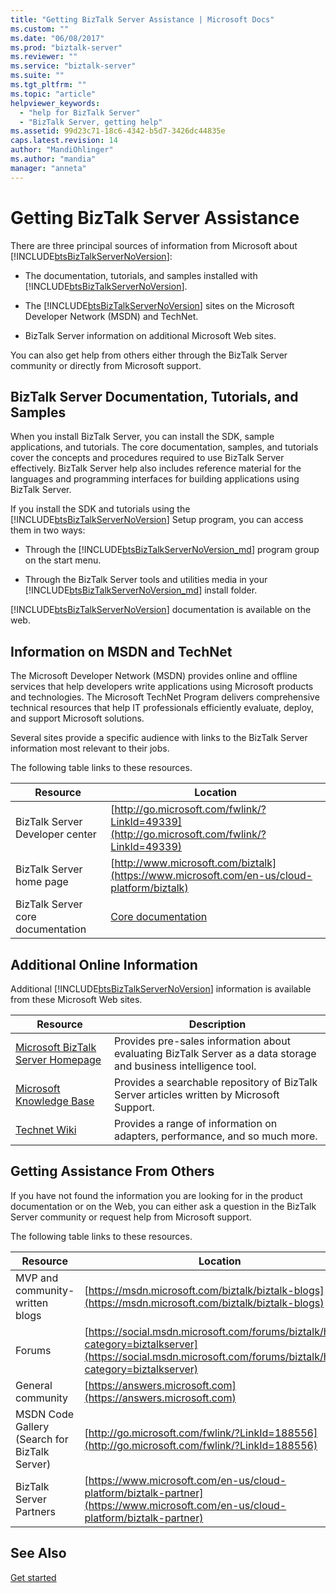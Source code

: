 ```yaml
---
title: "Getting BizTalk Server Assistance | Microsoft Docs"
ms.custom: ""
ms.date: "06/08/2017"
ms.prod: "biztalk-server"
ms.reviewer: ""
ms.service: "biztalk-server"
ms.suite: ""
ms.tgt_pltfrm: ""
ms.topic: "article"
helpviewer_keywords: 
  - "help for BizTalk Server"
  - "BizTalk Server, getting help"
ms.assetid: 99d23c71-18c6-4342-b5d7-3426dc44835e
caps.latest.revision: 14
author: "MandiOhlinger"
ms.author: "mandia"
manager: "anneta"
---
```

# Getting BizTalk Server Assistance
There are three principal sources of information from Microsoft about [!INCLUDE[btsBizTalkServerNoVersion](../includes/btsbiztalkservernoversion-md.md)]:  
  
-   The documentation, tutorials, and samples installed with [!INCLUDE[btsBizTalkServerNoVersion](../includes/btsbiztalkservernoversion-md.md)].  
  
-   The [!INCLUDE[btsBizTalkServerNoVersion](../includes/btsbiztalkservernoversion-md.md)] sites on the Microsoft Developer Network (MSDN) and TechNet.  
  
-   BizTalk Server information on additional Microsoft Web sites.  
  
 You can also get help from others either through the BizTalk Server community or directly from Microsoft support.  
  
## BizTalk Server Documentation, Tutorials, and Samples  
 When you install BizTalk Server, you can install the SDK, sample applications, and tutorials. The core documentation, samples, and tutorials cover the concepts and procedures required to use BizTalk Server effectively. BizTalk Server help also includes reference material for the languages and programming interfaces for building applications using BizTalk Server.  
  
 If you install the SDK and tutorials using the [!INCLUDE[btsBizTalkServerNoVersion](../includes/btsbiztalkservernoversion-md.md)] Setup program, you can access them in two ways:  
  
-   Through the [!INCLUDE[btsBizTalkServerNoVersion_md](../includes/btsbiztalkservernoversion-md.md)] program group on the start menu.  
  
-   Through the BizTalk Server tools and utilities media in your [!INCLUDE[btsBizTalkServerNoVersion_md](../includes/btsbiztalkservernoversion-md.md)] install folder.  
  
 [!INCLUDE[btsBizTalkServerNoVersion](../includes/btsbiztalkservernoversion-md.md)] documentation is available on the web.  
  
## Information on MSDN and TechNet  
 The Microsoft Developer Network (MSDN) provides online and offline services that help developers write applications using Microsoft products and technologies. The Microsoft TechNet Program delivers comprehensive technical resources that help IT professionals efficiently evaluate, deploy, and support Microsoft solutions.  
  
 Several sites provide a specific audience with links to the BizTalk Server information most relevant to their jobs.  
  
 The following table links to these resources.  
  
|Resource|Location|  
|--------------|--------------|  
|BizTalk Server Developer center|[http://go.microsoft.com/fwlink/?LinkId=49339](http://go.microsoft.com/fwlink/?LinkId=49339)|  
|BizTalk Server home page|[http://www.microsoft.com/biztalk](https://www.microsoft.com/en-us/cloud-platform/biztalk)|  
|BizTalk Server core documentation |[Core documentation](../core/biztalk-server-core-documentation.md) |
  
## Additional Online Information  
 Additional [!INCLUDE[btsBizTalkServerNoVersion](../includes/btsbiztalkservernoversion-md.md)] information is available from these Microsoft Web sites.  
  
|Resource|Description|  
|--------------|-----------------|  
|[Microsoft BizTalk Server Homepage](http://go.microsoft.com/fwlink/?LinkId=47140)|Provides pre-sales information about evaluating BizTalk Server as a data storage and business intelligence tool.|  
|[Microsoft Knowledge Base](http://go.microsoft.com/fwlink/?LinkId=42461)|Provides a searchable repository of BizTalk Server articles written by Microsoft Support.|  
| [Technet Wiki](https://social.technet.microsoft.com/wiki/contents/articles/2240.biztalk-server-resources-on-the-technet-wiki.aspx) | Provides a range of information on adapters, performance, and so much more. | 
  
## Getting Assistance From Others  
 If you have not found the information you are looking for in the product documentation or on the Web, you can either ask a question in the BizTalk Server community or request help from Microsoft support.  
  
 The following table links to these resources.  
  
|Resource|Location|  
|--------------|--------------|  
|MVP and community-written blogs|[https://msdn.microsoft.com/biztalk/biztalk-blogs](https://msdn.microsoft.com/biztalk/biztalk-blogs)|  
|Forums|[https://social.msdn.microsoft.com/forums/biztalk/home?category=biztalkserver](https://social.msdn.microsoft.com/forums/biztalk/home?category=biztalkserver)
|General community|[https://answers.microsoft.com](https://answers.microsoft.com)|  
|MSDN Code Gallery (Search for BizTalk Server)|[http://go.microsoft.com/fwlink/?LinkId=188556](http://go.microsoft.com/fwlink/?LinkId=188556)|  
|BizTalk Server Partners|[https://www.microsoft.com/en-us/cloud-platform/biztalk-partner](https://www.microsoft.com/en-us/cloud-platform/biztalk-partner)|  
  
## See Also  
 [Get started](../core/getting-started-with-biztalk-server.md)